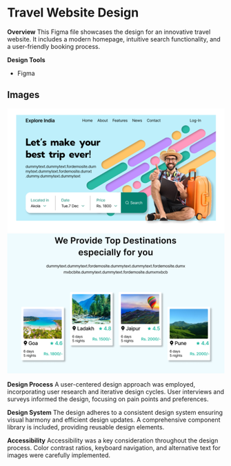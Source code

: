 # Travel Website Design

**Overview**
This Figma file showcases the design for an innovative travel website. It includes a modern homepage, intuitive search functionality, and a user-friendly booking process.

**Design Tools**
* Figma

## Images
![Homepage Design](img1.png)
![Homepage Design](img2.png)




**Design Process**
A user-centered design approach was employed, incorporating user research and iterative design cycles. User interviews and surveys informed the design, focusing on pain points and preferences.

**Design System**
The design adheres to a consistent design system ensuring visual harmony and efficient design updates. A comprehensive component library is included, providing reusable design elements.

**Accessibility**
Accessibility was a key consideration throughout the design process. Color contrast ratios, keyboard navigation, and alternative text for images were carefully implemented.

